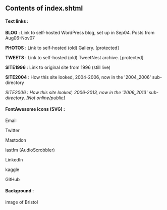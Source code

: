 ## Contents of index.shtml

#### Text links :

**BLOG** : Link to self-hosted WordPress blog, set up in Sep04. Posts from Aug06-Nov07

**PHOTOS** : Link to self-hosted (old) Gallery. [protected]

**TWEETS** : Link to self-hosted (old) TweetNest archive. [protected]

**SITE1996** : Link to original site from 1996 (still live)

**SITE2004** : How this site looked, 2004-2006, now in the '2004_2006' sub-directory

_SITE2006 : How this site looked, 2006-2013, now in the '2006_2013' sub-directory. [Not online/public]_


#### FontAwesome icons (SVG) :

Email

Twitter

Mastodon

lastfm (AudioScrobbler)

LinkedIn

kaggle

GitHub

#### Background :

image of Bristol